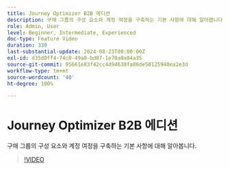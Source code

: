 ```yaml
---
title: Journey Optimizer B2B 에디션
description: 구매 그룹의 구성 요소와 계정 여정을 구축하는 기본 사항에 대해 알아봅니다.
role: Admin, User
level: Beginner, Intermediate, Experienced
doc-type: Feature Video
duration: 330
last-substantial-update: 2024-08-23T00:00:00Z
exl-id: d35d0ff4-74c0-49a0-bd07-1e70a8a84a35
source-git-commit: 95661e83f42cc4d94630fa86de50125940ea2e3d
workflow-type: tm+mt
source-wordcount: '40'
ht-degree: 100%

---
```


# Journey Optimizer B2B 에디션

구매 그룹의 구성 요소와 계정 여정을 구축하는 기본 사항에 대해 알아봅니다.

>[!VIDEO](https://video.tv.adobe.com/v/3432054/?learn=on)
